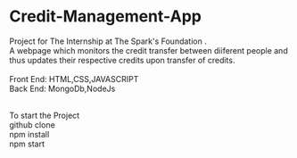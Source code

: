 # Credit-Management-App
Project for The Internship at The Spark's Foundation . 
<br>
A webpage which monitors the credit transfer between diiferent people and thus updates their respective credits upon transfer of credits.
<br>
<br>
Front End: HTML,CSS,JAVASCRIPT
<br>
Back End: MongoDb,NodeJs


<br>
To start the Project
<br>
github clone 
<br>
npm install
<br>
npm start
